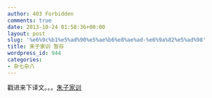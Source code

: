 ```yaml
---
author: 403 Forbidden
comments: true
date: 2013-10-24 01:58:36+00:00
layout: post
slug: '%e6%9c%b1%e5%ad%90%e5%ae%b6%e8%ae%ad-%e6%9a%82%e5%ad%98'
title: 朱子家训 暂存
wordpress_id: 944
categories:
- 杂七杂八
---
```

戳进来下译文。。。[朱子家训](/uploads/201310//zzjx.ppt)
